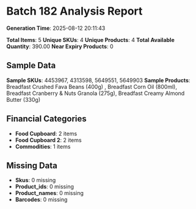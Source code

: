 # Batch 182 Analysis Report

**Generation Time**: 2025-08-12 20:11:43

**Total Items**: 5
**Unique SKUs**: 4
**Unique Products**: 4
**Total Available Quantity**: 390.00
**Near Expiry Products**: 0

## Sample Data
**Sample SKUs**: 4453967, 4313598, 5649551, 5649903
**Sample Products**: Breadfast Crushed Fava Beans (400g)	, Breadfast Corn Oil (800ml), Breadfast Cranberry & Nuts Granola (275g), Breadfast Creamy Almond Butter (330g)

## Financial Categories
- **Food Cupboard**: 2 items
- **Food Cupboard 2**: 2 items
- **Commodities**: 1 items

## Missing Data
- **Skus**: 0 missing
- **Product_ids**: 0 missing
- **Product_names**: 0 missing
- **Barcodes**: 0 missing
